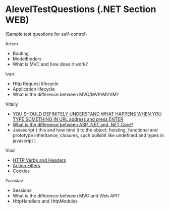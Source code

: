 # AlevelTestQuestions (.NET Section WEB)
(Sample test questions for self-control)

Artem
- Routing
- ModelBinders
- What is MVC and how does it work?

Ivan
- Http Request lifecycle
- Application lifecycle
- What is the difference between MVC/MVP/MVVM?

Vitaliy
- [YOU SHOULD DEFINITELY UNDERSTAND WHAT HAPPENS WHEN YOU TYPE SOMETHING IN URL address and press ENTER](https://github.com/ArtemenkoArt/AlevelTestQuestions/blob/master/NetSectionWeb/URLAddressAndPressEnter.md)
- [What is the difference between ASP .NET and .NET Core?](https://github.com/ArtemenkoArt/AlevelTestQuestions/blob/master/NetSectionWeb/NETFrameworkAndNETCore.md)
- Javascript ( this and how bind it to the object, hoisting, functional and prototype inheritance, closures, such bullshit like undefined and types in javascript )

Vlad
- [HTTP Verbs and Headers](https://github.com/ArtemenkoArt/AlevelTestQuestions/blob/master/NetSectionWeb/HTTPVerbsAndHeaders.md)
- [Action Filters](https://github.com/ArtemenkoArt/AlevelTestQuestions/blob/master/NetSectionWeb/ActionFilters.md)
- [Cookies](https://github.com/ArtemenkoArt/AlevelTestQuestions/blob/master/NetSectionWeb/Coockies.md)

Yaroslav
- Sessions
- What is the difference between MVC and Web API?
- HttpHandlers and HttpModules